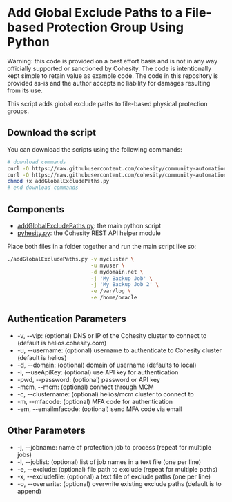 # Add Global Exclude Paths to a File-based Protection Group Using Python

Warning: this code is provided on a best effort basis and is not in any way officially supported or sanctioned by Cohesity. The code is intentionally kept simple to retain value as example code. The code in this repository is provided as-is and the author accepts no liability for damages resulting from its use.

This script adds global exclude paths to file-based physical protection groups.

## Download the script

You can download the scripts using the following commands:

```bash
# download commands
curl -O https://raw.githubusercontent.com/cohesity/community-automation-samples/main/python/addGlobalExcludePaths/addGlobalExcludePaths.py
curl -O https://raw.githubusercontent.com/cohesity/community-automation-samples/main/python/pyhesity.py
chmod +x addGlobalExcludePaths.py
# end download commands
```

## Components

* [addGlobalExcludePaths.py](https://raw.githubusercontent.com/cohesity/community-automation-samples/main/python/addGlobalExcludePaths/addGlobalExcludePaths.py): the main python script
* [pyhesity.py](https://raw.githubusercontent.com/cohesity/community-automation-samples/main/python/pyhesity/pyhesity.py): the Cohesity REST API helper module

Place both files in a folder together and run the main script like so:

```bash
./addGlobalExcludePaths.py -v mycluster \
                           -u myuser \
                           -d mydomain.net \
                           -j 'My Backup Job' \
                           -j 'My Backup Job 2' \
                           -e /var/log \
                           -e /home/oracle
```

## Authentication Parameters

* -v, --vip: (optional) DNS or IP of the Cohesity cluster to connect to (default is helios.cohesity.com)
* -u, --username: (optional) username to authenticate to Cohesity cluster (default is helios)
* -d, --domain: (optional) domain of username (defaults to local)
* -i, --useApiKey: (optional) use API key for authentication
* -pwd, --password: (optional) password or API key
* -mcm, --mcm: (optional) connect through MCM
* -c, --clustername: (optional) helios/mcm cluster to connect to
* -m, --mfacode: (optional) MFA code for authentication
* -em, --emailmfacode: (optional) send MFA code via email

## Other Parameters

* -j, --jobname: name of protection job to process (repeat for multiple jobs)
* -l, --joblist: (optional) list of job names in a text file (one per line)
* -e, --exclude: (optional) file path to exclude (repeat for multiple paths)
* -x, --excludefile: (optional) a text file of exclude paths (one per line)
* -o, --overwrite: (optional) overwrite existing exclude paths (default is to append)
